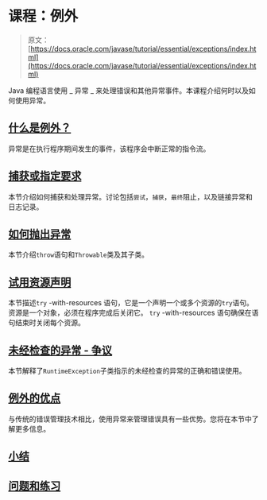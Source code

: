 # 课程：例外

> 原文： [https://docs.oracle.com/javase/tutorial/essential/exceptions/index.html](https://docs.oracle.com/javase/tutorial/essential/exceptions/index.html)

Java 编程语言使用 _ 异常 _ 来处理错误和其他异常事件。本课程介绍何时以及如何使用异常。

## [什么是例外？](definition.html)

异常是在执行程序期间发生的事件，该程序会中断正常的指令流。

## [捕获或指定要求](catchOrDeclare.html)

本节介绍如何捕获和处理异常。讨论包括`尝试`，`捕获`，`最终`阻止，以及链接异常和日志记录。

## [如何抛出异常](throwing.html)

本节介绍`throw`语句和`Throwable`类及其子类。

## [试用资源声明](tryResourceClose.html)

本节描述`try` -with-resources 语句，它是一个声明一个或多个资源的`try`语句。资源是一个对象，必须在程序完成后关闭它。 `try` -with-resources 语句确保在语句结束时关闭每个资源。

## [未经检查的异常 - 争议](runtime.html)

本节解释了`RuntimeException`子类指示的未经检查的异常的正确和错误使用。

## [例外的优点](advantages.html)

与传统的错误管理技术相比，使用异常来管理错误具有一些优势。您将在本节中了解更多信息。

## [小结](summary.html)

## [问题和练习](QandE/questions.html)